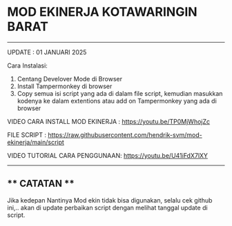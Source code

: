 # MOD EKINERJA KOTAWARINGIN BARAT #
-----------------------------------
UPDATE : 01 JANUARI 2025

Cara Instalasi:
1. Centang Develover Mode di Browser
2. Install Tampermonkey di browser
3. Copy semua isi script yang ada di dalam file script, kemudian masukkan kodenya ke dalam extentions atau add on Tampermonkey yang ada di browser

VIDEO CARA INSTALL MOD EKINERJA :
https://youtu.be/TP0MjWhojZc

FILE SCRIPT :
https://raw.githubusercontent.com/hendrik-svm/mod-ekinerja/main/script

VIDEO TUTORIAL CARA PENGGUNAAN:
https://youtu.be/U41iFdX7lXY

-------------
** CATATAN **
-------------
Jika kedepan Nantinya Mod ekin tidak bisa digunakan, selalu cek github ini,..
akan di update perbaikan script dengan melihat tanggal update di script.
